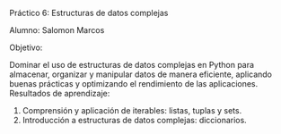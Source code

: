Práctico 6: Estructuras de datos complejas

Alumno: Salomon Marcos

Objetivo:

Dominar el uso de estructuras de datos complejas en Python para
almacenar, organizar y manipular datos de manera eficiente, aplicando
buenas prácticas y optimizando el rendimiento de las aplicaciones.
Resultados de aprendizaje:

1. Comprensión y aplicación de iterables: listas, tuplas y sets.
2. Introducción a estructuras de datos complejas: diccionarios.